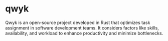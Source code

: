 # qwyk
Qwyk is an open-source project developed in Rust that optimizes task assignment in software development teams. It considers factors like skills, availability, and workload to enhance productivity and minimize bottlenecks.
